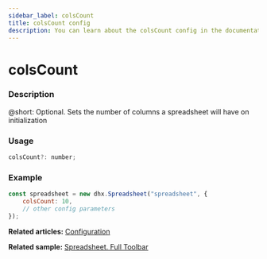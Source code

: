 ```yaml
---
sidebar_label: colsCount
title: colsCount config
description: You can learn about the colsCount config in the documentation of the DHTMLX JavaScript Spreadsheet library. Browse developer guides and API reference, try out code examples and live demos, and download a free 30-day evaluation version of DHTMLX Spreadsheet.
---
```


# colsCount

### Description

@short: Optional. Sets the number of columns a spreadsheet will have on initialization

### Usage

~~~jsx
colsCount?: number;
~~~

### Example

~~~jsx {2}
const spreadsheet = new dhx.Spreadsheet("spreadsheet", {
    colsCount: 10,
    // other config parameters
});
~~~

**Related articles:** [Configuration](configuration.md#number-of-rows-and-columns)

**Related sample:** [Spreadsheet. Full Toolbar](https://snippet.dhtmlx.com/kpm017nx)
